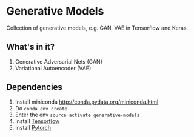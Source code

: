 # Generative Models
Collection of generative models, e.g. GAN, VAE in Tensorflow and Keras.

## What's in it?

1. Generative Adversarial Nets (GAN)
2. Variational Autoencoder (VAE)

## Dependencies

1. Install miniconda <http://conda.pydata.org/miniconda.html>
2. Do `conda env create`
3. Enter the env `source activate generative-models`
4. Install [Tensorflow](https://www.tensorflow.org/get_started/os_setup)
5. Install [Pytorch](https://github.com/pytorch/pytorch#installation)
